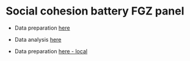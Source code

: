 # Social cohesion battery FGZ panel

- Data preparation [here](https://htmlpreview.github.io/?https://github.com/juancarloscastillo/cohesion-fgz/blob/main/processing/proc_prep.html)
- Data analysis [here](https://htmlpreview.github.io/?https://github.com/juancarloscastillo/cohesion-fgz/blob/main/processing/proc_analysis.html)

- Data preparation [here - local](processing/proc_prep.html)
